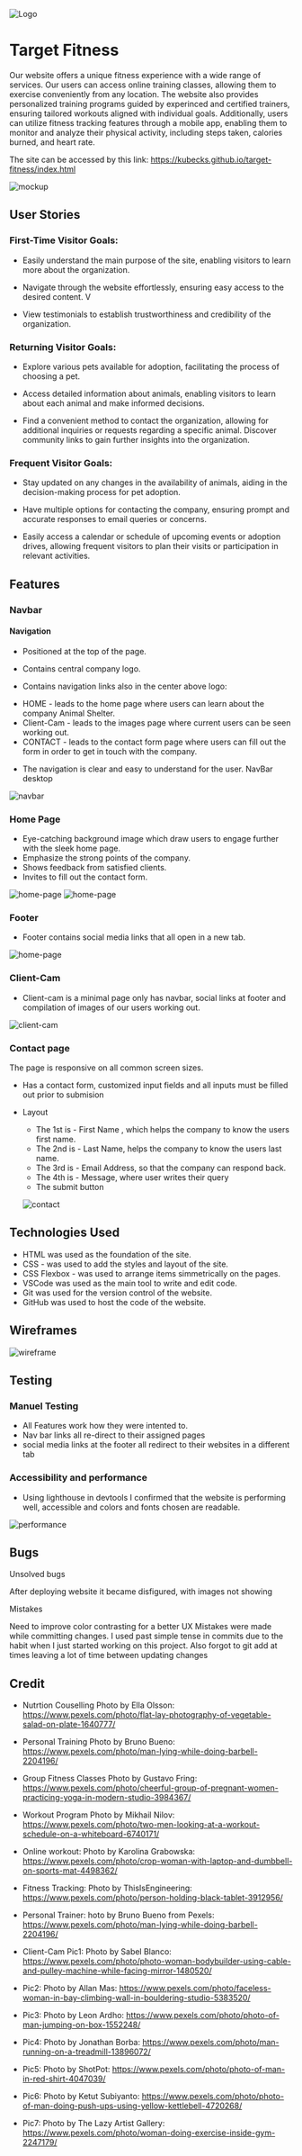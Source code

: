 ![Logo](/assets/images/logo.png)
# Target Fitness

Our website offers a unique fitness experience with a wide range of services. Our users can access online training classes, allowing them to exercise conveniently from any location. The website also provides personalized training programs guided by experinced and certified trainers, ensuring tailored workouts aligned with individual goals. Additionally, users can utilize fitness tracking features through a mobile app, enabling them to monitor and analyze their physical activity, including steps taken, calories burned, and heart rate.

The site can be accessed by this link: https://kubecks.github.io/target-fitness/index.html

![mockup](/assets/images/Mock-up.png)

## User Stories

### First-Time Visitor Goals:

* Easily understand the main purpose of the site, enabling visitors to learn more about the organization.

* Navigate through the website effortlessly, ensuring easy access to the desired content.
V
* View testimonials to establish trustworthiness and credibility of the organization.

### Returning Visitor Goals:

* Explore various pets available for adoption, facilitating the process of choosing a pet.

* Access detailed information about animals, enabling visitors to learn about each animal and make informed decisions.

* Find a convenient method to contact the organization, allowing for additional inquiries or requests regarding a specific animal.
Discover community links to gain further insights into the organization.

### Frequent Visitor Goals:

* Stay updated on any changes in the availability of animals, aiding in the decision-making process for pet adoption.

* Have multiple options for contacting the company, ensuring prompt and accurate responses to email queries or concerns.

* Easily access a calendar or schedule of upcoming events or adoption drives, allowing frequent visitors to plan their visits or participation in relevant activities.

## Features

### Navbar

#### Navigation

* Positioned at the top of the page.

* Contains central company logo.

* Contains navigation links also in the center above logo:

- HOME - leads to the home page where users can learn about the company Animal Shelter.
- Client-Cam - leads to the images page where current users can be seen working out.
- CONTACT - leads to the contact form page where users can fill out the form in order to get in touch with the company.

* The navigation is clear and easy to understand for the user. NavBar desktop

![navbar](/assets/images/navbar.png)


### Home Page


* Eye-catching background image which draw users to engage further with the sleek home page.
* Emphasize the strong points of the company.
* Shows feedback from satisfied clients.
* Invites to fill out the contact form.

![home-page](/assets/images/home-page.png)
![home-page](/assets/images/home-page2.png)

### Footer


* Footer contains social media links that all open in a new tab. 

![home-page](/assets/images/footer.png)

### Client-Cam

* Client-cam is a minimal page only has navbar, social links at footer and compilation of images of our users working out.

![client-cam](/assets/images/client-cam.png)

### Contact page

The page is responsive on all common screen sizes.

* Has a contact form, customized input fields and all inputs must be filled out prior to submision

- Layout

  - The 1st is - First Name , which helps the company to know the users first name.
  - The 2nd is - Last Name, helps the company to know the users last name.
  - The 3rd is - Email Address, so that the company can respond back.
  - The 4th is - Message, where user writes their query
  - The submit button 

  ![contact](/assets/images/contact.png)

## Technologies Used

* HTML was used as the foundation of the site.
* CSS - was used to add the styles and layout of the site.
* CSS Flexbox - was used to arrange items simmetrically on the pages.
* VSCode was used as the main tool to write and edit code.
* Git was used for the version control of the website.
* GitHub was used to host the code of the website.

## Wireframes

![wireframe](/assets/images/wire.png)

## Testing

### Manuel Testing

- All Features work how they were intented to.
- Nav bar links all re-direct to their assigned pages
- social media links at the footer all redirect to their websites in a different tab

### Accessibility and performance

* Using lighthouse in devtools I confirmed that the website is performing well, accessible and colors and fonts chosen are readable.

![performance](/assets/images/performance.png)

## Bugs

Unsolved bugs

After deploying website it became disfigured, with images not showing

Mistakes

Need to improve color contrasting for a better UX
Mistakes were made while committing changes. I used past simple tense in commits due to the habit when I just started working on this project.
Also forgot to git add at times leaving a lot of time between updating changes

## Credit
- Nutrtion Couselling
  Photo by Ella Olsson: https://www.pexels.com/photo/flat-lay-photography-of-vegetable-salad-on-plate-1640777/
- Personal Training
  Photo by Bruno Bueno: https://www.pexels.com/photo/man-lying-while-doing-barbell-2204196/
- Group Fitness Classes
  Photo by Gustavo Fring: https://www.pexels.com/photo/cheerful-group-of-pregnant-women-practicing-yoga-in-modern-studio-3984367/
- Workout Program
  Photo by Mikhail Nilov: https://www.pexels.com/photo/two-men-looking-at-a-workout-schedule-on-a-whiteboard-6740171/
- Online workout:
  Photo by Karolina Grabowska: https://www.pexels.com/photo/crop-woman-with-laptop-and-dumbbell-on-sports-mat-4498362/

- Fitness Tracking:
  Photo by ThisIsEngineering: https://www.pexels.com/photo/person-holding-black-tablet-3912956/

- Personal Trainer:
  hoto by Bruno Bueno from Pexels: https://www.pexels.com/photo/man-lying-while-doing-barbell-2204196/

- Client-Cam
  Pic1: Photo by Sabel Blanco: https://www.pexels.com/photo/photo-woman-bodybuilder-using-cable-and-pulley-machine-while-facing-mirror-1480520/

- Pic2: Photo by Allan Mas: https://www.pexels.com/photo/faceless-woman-in-bay-climbing-wall-in-bouldering-studio-5383520/

- Pic3: Photo by Leon Ardho: https://www.pexels.com/photo/photo-of-man-jumping-on-box-1552248/

- Pic4: Photo by Jonathan Borba: https://www.pexels.com/photo/man-running-on-a-treadmill-13896072/

- Pic5: Photo by ShotPot: https://www.pexels.com/photo/photo-of-man-in-red-shirt-4047039/

- Pic6: Photo by Ketut Subiyanto: https://www.pexels.com/photo/photo-of-man-doing-push-ups-using-yellow-kettlebell-4720268/

- Pic7: Photo by The Lazy Artist Gallery: https://www.pexels.com/photo/woman-doing-exercise-inside-gym-2247179/